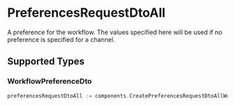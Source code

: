 # PreferencesRequestDtoAll

A preference for the workflow. The values specified here will be used if no preference is specified for a channel.


## Supported Types

### WorkflowPreferenceDto

```go
preferencesRequestDtoAll := components.CreatePreferencesRequestDtoAllWorkflowPreferenceDto(components.WorkflowPreferenceDto{/* values here */})
```

